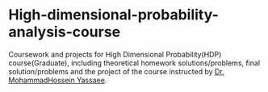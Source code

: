# High-dimensional-probability-analysis-course
Coursework and projects for High Dimensional Probability(HDP) course(Graduate), including theoretical homework solutions/problems, final solution/problems and the project of the course instructed by [Dr. MohammadHossein Yassaee](https://scholar.google.com/citations?user=Y6vuiBUAAAAJ&hl=en).
